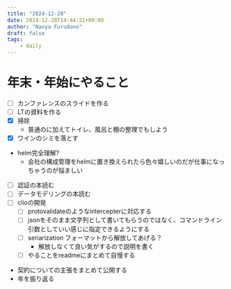 ```yaml
---
title: "2024-12-28"
date: 2024-12-28T14:44:22+09:00
author: "Naoya Furudono"
draft: false
tags:
    - daily
---
```


# 年末・年始にやること

- [ ] カンファレンスのスライドを作る
- [ ] LTの資料を作る
- [x] 掃除
  - 普通のに加えてトイレ、風呂と棚の整理でもしよう
- [x] ワインのシミを落とす
- helm完全理解?
  - 会社の構成管理をhelmに置き換えられたら色々嬉しいのだが仕事になっちゃうのが悩ましい
- [ ] 認証の本読む
- [ ] データモデリングの本読む
- [ ] clioの開発
  - [ ] protovalidateのようなintercepterに対応する
  - [ ] jsonをそのまま文字列として書いてもらうのではなく、コマンドライン引数としていい感じに指定できるようにする
  - [ ] seriarization フォーマットから解放してあげる？
    - 解放しなくて良い気がするので説明を書く
  - [ ] やることをreadmeにまとめて自慢する
- 契約についての主張をまとめて公開する
- 年を振り返る
